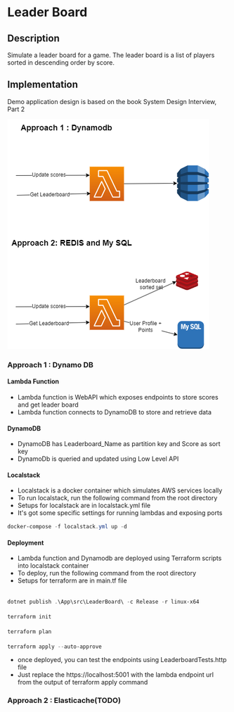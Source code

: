 # Leader Board

## Description
Simulate a leader board for a game. The leader board is a list of players sorted in descending order by score.

## Implementation

Demo application design is based on the book System Design Interview, Part 2

![Different Implementation Approaches](Design.drawio.png)

### Approach 1 : Dynamo DB

#### Lambda Function
- Lambda function is WebAPI which exposes endpoints to store scores and get leader board
- Lambda function connects to DynamoDB to store and retrieve data

#### DynamoDB
- DynamoDB has Leaderboard_Name as partition key and Score as sort key
- DynamoDb is queried and updated using Low Level API


#### Localstack
- Localstack is a docker container which simulates AWS services locally
- To run localstack, run the following command from the root directory
- Setups for localstack are in localstack.yml file
- It's got some specific settings for running lambdas and exposing ports

```powershell
docker-compose -f localstack.yml up -d
```

#### Deployment
- Lambda function and Dynamodb are deployed using Terraform scripts into localstack container
- To deploy, run the following command from the root directory
- Setups for terraform are in main.tf file

```powershell

dotnet publish .\App\src\LeaderBoard\ -c Release -r linux-x64

terraform init

terraform plan

terraform apply --auto-approve

```
- once deployed, you can test the endpoints using LeaderboardTests.http file
- Just replace the https://localhost:5001 with the lambda endpoint url from the output of terraform apply command

### Approach 2 : Elasticache(TODO)
